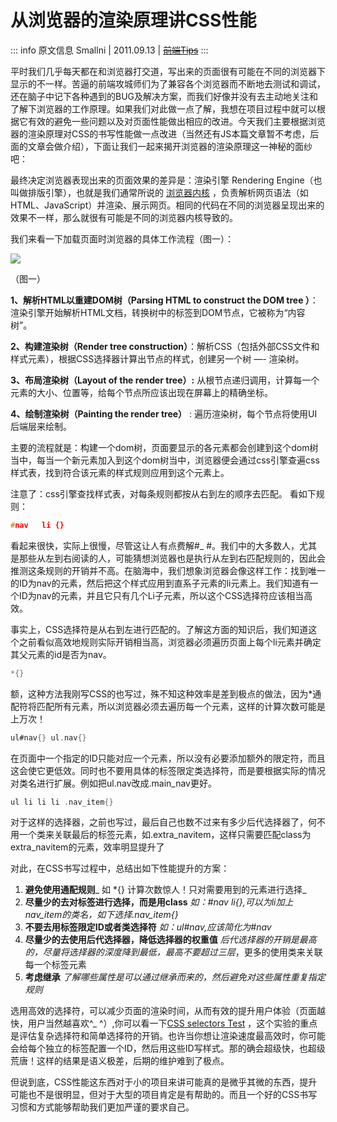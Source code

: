 # 从浏览器的渲染原理讲CSS性能

::: info 原文信息
Smallni | 2011.09.13 |  ~~[前端Tips](http://www.smallni.com/css-performance-from-the-browsers-rendering/)~~
:::

平时我们几乎每天都在和浏览器打交道，写出来的页面很有可能在不同的浏览器下显示的不一样。苦逼的前端攻城师们为了兼容各个浏览器而不断地去测试和调试，还在脑子中记下各种遇到的BUG及解决方案，而我们好像并没有去主动地关注和了解下浏览器的工作原理。如果我们对此做一点了解，我想在项目过程中就可以根据它有效的避免一些问题以及对页面性能做出相应的改进。今天我们主要根据浏览器的渲染原理对CSS的书写性能做一点改进（当然还有JS本篇文章暂不考虑，后面的文章会做介绍），下面让我们一起来揭开浏览器的渲染原理这一神秘的面纱吧：

最终决定浏览器表现出来的页面效果的差异是：渲染引擎 Rendering Engine（也叫做排版引擎），也就是我们通常所说的 [浏览器内核](http://www.smallni.com/?p=106)
，负责解析网页语法（如HTML、JavaScript）并渲染、展示网页。相同的代码在不同的浏览器呈现出来的效果不一样，那么就很有可能是不同的浏览器内核导致的。

我们来看一下加载页面时浏览器的具体工作流程（图一）：

![](https://file.wulicode.com/yuque/202208/04/23/0517TcCyUo8t.png?x-oss-process=image/resize,h_66)

（图一）

**1、解析HTML以重建DOM树（Parsing HTML to construct the DOM tree ）**：渲染引擎开始解析HTML文档，转换树中的标签到DOM节点，它被称为“内容树”。

**2、构建渲染树（Render tree construction）**：解析CSS（包括外部CSS文件和样式元素），根据CSS选择器计算出节点的样式，创建另一个树 —- 渲染树。

**3、布局渲染树（Layout of the render tree）:**  从根节点递归调用，计算每一个元素的大小、位置等，给每个节点所应该出现在屏幕上的精确坐标。

**4、绘制渲染树（Painting the render tree）**  : 遍历渲染树，每个节点将使用UI后端层来绘制。

主要的流程就是：构建一个dom树，页面要显示的各元素都会创建到这个dom树当中，每当一个新元素加入到这个dom树当中，浏览器便会通过css引擎查遍css样式表，找到符合该元素的样式规则应用到这个元素上。

注意了：css引擎查找样式表，对每条规则都按从右到左的顺序去匹配。 看如下规则：

```c
#nav   li {}
```

看起来很快，实际上很慢，尽管这让人有点费解#_
#。我们中的大多数人，尤其是那些从左到右阅读的人，可能猜想浏览器也是执行从左到右匹配规则的，因此会推测这条规则的开销并不高。在脑海中，我们想象浏览器会像这样工作：找到唯一的ID为nav的元素，然后把这个样式应用到直系子元素的li元素上。我们知道有一个ID为nav的元素，并且它只有几个Li子元素，所以这个CSS选择符应该相当高效。

事实上，CSS选择符是从右到左进行匹配的。了解这方面的知识后，我们知道这个之前看似高效地规则实际开销相当高，浏览器必须遍历页面上每个li元素并确定其父元素的id是否为nav。

```c
*{}
```

额，这种方法我刚写CSS的也写过，殊不知这种效率是差到极点的做法，因为*通配符将匹配所有元素，所以浏览器必须去遍历每一个元素，这样的计算次数可能是上万次！

```c
ul#nav{} ul.nav{}
```

在页面中一个指定的ID只能对应一个元素，所以没有必要添加额外的限定符，而且这会使它更低效。同时也不要用具体的标签限定类选择符，而是要根据实际的情况对类名进行扩展。例如把ul.nav改成.main_nav更好。

```c
ul li li li .nav_item{}
```

对于这样的选择器，之前也写过，最后自己也数不过来有多少后代选择器了，何不用一个类来关联最后的标签元素，如.extra_navitem，这样只需要匹配class为extra_navitem的元素，效率明显提升了

对此，在CSS书写过程中，总结出如下性能提升的方案：

1. **避免使用通配规则**_           如       *{} 计算次数惊人！只对需要用到的元素进行选择_
2. **尽量少的去对标签进行选择，而是用class**          _如：#nav li{},可以为li加上nav_item的类名，如下选择.nav_item{}_
3. **不要去用标签限定ID或者类选择符**      _如：ul#nav,应该简化为#nav_
4. **尽量少的去使用后代选择器，降低选择器的权重值**    _后代选择器的开销是最高的，尽量将选择器的深度降到最低，最高不要超过三层_，更多的使用类来关联每一个标签元素
5. **考虑继承**  _了解哪些属性是可以通过继承而来的，然后避免对这些属性重复指定规则_

选用高效的选择符，可以减少页面的渲染时间，从而有效的提升用户体验（页面越快，用户当然越喜欢^_
^）,你可以看一下[CSS selectors Test](http://stevesouders.com/efws/css-selectors/tests.php)
，这个实验的重点是评估复杂选择符和简单选择符的开销。也许当你想让渲染速度最高效时，你可能会给每个独立的标签配置一个ID，然后用这些ID写样式。那的确会超级快，也超级荒唐！这样的结果是语义极差，后期的维护难到了极点。

但说到底，CSS性能这东西对于小的项目来讲可能真的是微乎其微的东西，提升可能也不是很明显，但对于大型的项目肯定是有帮助的。而且一个好的CSS书写习惯和方式能够帮助我们更加严谨的要求自己。

